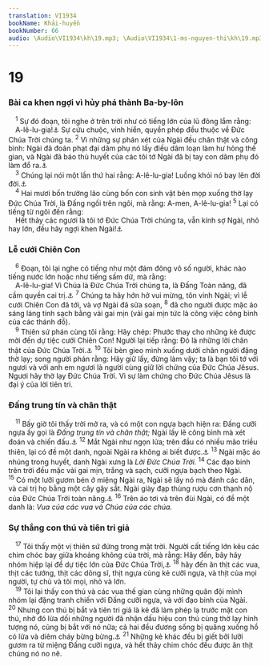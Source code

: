 ```yaml
---
translation: VI1934
bookName: Khải-huyền 
bookNumber: 66
audio: \Audio\VI1934\kh\19.mp3; \Audio\VI1934\1-ms-nguyen-thi\kh\19.mp3; \Audio\VI1934\2-ms-david-dong\kh\19.mp3
---
```


<div class="title"><h1>19</h1><h3>Bài ca khen ngợi vì hủy phá thành Ba-by-lôn</h3></div>
<span class="verse kh_19_1"> <sup>1</sup> Sự đó đoạn, tôi nghe ở trên trời như có tiếng lớn của lũ đông lắm rằng: <br/> A-lê-lu-gia!<a data-toggle="tooltip" data-placement="bottom" title="A-lê-lu-gia là tiếng Hê-bơ-rơ, nghĩa là ngợi khen Đức Giê-hô-va">⚓</a> Sự cứu chuộc, vinh hiển, quyền phép đều thuộc về Đức Chúa Trời chúng ta. </span>
<span class="verse kh_19_2"><sup>2</sup> Vì những sự phán xét của Ngài đều chân thật và công bình: Ngài đã đoán phạt đại dâm phụ nó lấy điều dâm loạn làm hư hỏng thế gian, và Ngài đã báo thù huyết của các tôi tớ Ngài đã bị tay con dâm phụ đó làm đổ ra.<a data-toggle="tooltip" data-placement="bottom" title="Phu 32:43; 2Vua 9:7">⚓</a><br/></span>
<span class="verse kh_19_3"> <sup>3</sup> Chúng lại nói một lần thứ hai rằng: A-lê-lu-gia! Luồng khói nó bay lên đời đời.<a data-toggle="tooltip" data-placement="bottom" title="Es 34:10">⚓</a><br/></span>
<span class="verse kh_19_4"> <sup>4</sup> Hai mươi bốn trưởng lão cùng bốn con sinh vật bèn mọp xuống thờ lạy Đức Chúa Trời, là Đấng ngồi trên ngôi, mà rằng: A-men, A-lê-lu-gia! </span>
<span class="verse kh_19_5"><sup>5</sup> Lại có tiếng từ ngôi đến rằng: <br/> Hết thảy các ngươi là tôi tớ Đức Chúa Trời chúng ta, vẫn kính sợ Ngài, nhỏ hay lớn, đều hãy ngợi khen Ngài!<a data-toggle="tooltip" data-placement="bottom" title="Thi 115:13">⚓</a><br/></span>
<div class="title"><h3>Lễ cưới Chiên Con</h3></div>
<span class="verse kh_19_6"> <sup>6</sup> Đoạn, tôi lại nghe có tiếng như một đám đông vô số người, khác nào tiếng nước lớn hoặc như tiếng sấm dữ, mà rằng: <br/> A-lê-lu-gia! Vì Chúa là Đức Chúa Trời chúng ta, là Đấng Toàn năng, đã cầm quyền cai trị.<a data-toggle="tooltip" data-placement="bottom" title="Exe 1:24; Thi 93:1; 97:1; 99:1">⚓</a></span>
<span class="verse kh_19_7"><sup>7</sup> Chúng ta hãy hớn hở vui mừng, tôn vinh Ngài; vì lễ cưới Chiên Con đã tới, và vợ Ngài đã sửa soạn, </span>
<span class="verse kh_19_8"><sup>8</sup> đã cho người được mặc áo sáng láng tinh sạch bằng vải gai mịn (vải gai mịn tức là công việc công bình của các thánh đồ). <br/></span>
<span class="verse kh_19_9"> <sup>9</sup> Thiên sứ phán cùng tôi rằng: Hãy chép: Phước thay cho những kẻ được mời đến dự tiệc cưới Chiên Con! Người lại tiếp rằng: Đó là những lời chân thật của Đức Chúa Trời.<a data-toggle="tooltip" data-placement="bottom" title="Mat 22:2-3">⚓</a></span>
<span class="verse kh_19_10"><sup>10</sup> Tôi bèn gieo mình xuống dưới chân người đặng thờ lạy; song người phán rằng: Hãy giữ lấy, đừng làm vậy; ta là bạn tôi tớ với ngươi và với anh em ngươi là người cùng giữ lời chứng của Đức Chúa Jêsus. Ngươi hãy thờ lạy Đức Chúa Trời. Vì sự làm chứng cho Đức Chúa Jêsus là đại ý của lời tiên tri. <br/></span>
<div class="title"><h3>Đấng trung tín và chân thật</h3></div>
<span class="verse kh_19_11"> <sup>11</sup> Bấy giờ tôi thấy trời mở ra, và có một con ngựa bạch hiện ra: Đấng cưỡi ngựa ấy gọi là <i>Đấng trung tín và chân thật;</i> Ngài lấy lẽ công bình mà xét đoán và chiến đấu.<a data-toggle="tooltip" data-placement="bottom" title="Exe 1:1; Thi 96:13; Es 11:4">⚓</a></span>
<span class="verse kh_19_12"><sup>12</sup> Mắt Ngài như ngọn lửa; trên đầu có nhiều mão triều thiên, lại có đề một danh, ngoài Ngài ra không ai biết được.<a data-toggle="tooltip" data-placement="bottom" title="Da 10:6">⚓</a></span>
<span class="verse kh_19_13"><sup>13</sup> Ngài mặc áo nhúng trong huyết, danh Ngài xưng là <i>Lời Đức Chúa Trời. </i> </span>
<span class="verse kh_19_14"><sup>14</sup> Các đạo binh trên trời đều mặc vải gai mịn, trắng và sạch, cưỡi ngựa bạch theo Ngài. </span>
<span class="verse kh_19_15"><sup>15</sup> Có một lưỡi gươm bén ở miệng Ngài ra, Ngài sẽ lấy nó mà đánh các dân, và cai trị họ bằng một cây gậy sắt. Ngài giày đạp thùng rượu cơn thạnh nộ của Đức Chúa Trời toàn năng.<a data-toggle="tooltip" data-placement="bottom" title="Thi 2:9; Es 63:3; Gio 3:13; Kh 14:20">⚓</a></span>
<span class="verse kh_19_16"><sup>16</sup> Trên áo tơi và trên đùi Ngài, có đề một danh là: <i>Vua của các vua và Chúa của các chúa. </i> <br/></span>
<div class="title"><h3>Sự thắng con thú và tiên tri giả</h3></div>
<span class="verse kh_19_17"> <sup>17</sup> Tôi thấy một vị thiên sứ đứng trong mặt trời. Người cất tiếng lớn kêu các chim chóc bay giữa khoảng không của trời, mà rằng: Hãy đến, bây hãy nhóm hiệp lại để dự tiệc lớn của Đức Chúa Trời,<a data-toggle="tooltip" data-placement="bottom" title="Exe 39:17-20">⚓</a></span>
<span class="verse kh_19_18"><sup>18</sup> hãy đến ăn thịt các vua, thịt các tướng, thịt các dõng sĩ, thịt ngựa cùng kẻ cưỡi ngựa, và thịt của mọi người, tự chủ và tôi mọi, nhỏ và lớn. <br/></span>
<span class="verse kh_19_19"> <sup>19</sup> Tôi lại thấy con thú và các vua thế gian cùng những quân đội mình nhóm lại đặng tranh chiến với Đấng cưỡi ngựa, và với đạo binh của Ngài. </span>
<span class="verse kh_19_20"><sup>20</sup> Nhưng con thú bị bắt và tiên tri giả là kẻ đã làm phép lạ trước mặt con thú, nhờ đó lừa dối những người đã nhận dấu hiệu con thú cùng thờ lạy hình tượng nó, cũng bị bắt với nó nữa; cả hai đều đương sống bị quăng xuống hồ có lửa và diêm cháy bừng bừng.<a data-toggle="tooltip" data-placement="bottom" title="Kh 13:1-18">⚓</a></span>
<span class="verse kh_19_21"><sup>21</sup> Những kẻ khác đều bị giết bởi lưỡi gươm ra từ miệng Đấng cưỡi ngựa, và hết thảy chim chóc đều được ăn thịt chúng nó no nê. <br/></span>
